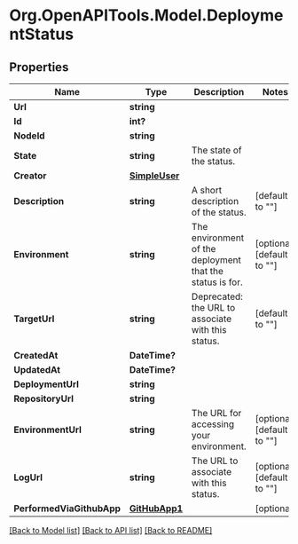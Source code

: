 # Org.OpenAPITools.Model.DeploymentStatus

## Properties

Name | Type | Description | Notes
------------ | ------------- | ------------- | -------------
**Url** | **string** |  | 
**Id** | **int?** |  | 
**NodeId** | **string** |  | 
**State** | **string** | The state of the status. | 
**Creator** | [**SimpleUser**](SimpleUser.md) |  | 
**Description** | **string** | A short description of the status. | [default to ""]
**Environment** | **string** | The environment of the deployment that the status is for. | [optional] [default to ""]
**TargetUrl** | **string** | Deprecated: the URL to associate with this status. | [default to ""]
**CreatedAt** | **DateTime?** |  | 
**UpdatedAt** | **DateTime?** |  | 
**DeploymentUrl** | **string** |  | 
**RepositoryUrl** | **string** |  | 
**EnvironmentUrl** | **string** | The URL for accessing your environment. | [optional] [default to ""]
**LogUrl** | **string** | The URL to associate with this status. | [optional] [default to ""]
**PerformedViaGithubApp** | [**GitHubApp1**](GitHubApp1.md) |  | [optional] 

[[Back to Model list]](../README.md#documentation-for-models) [[Back to API list]](../README.md#documentation-for-api-endpoints) [[Back to README]](../README.md)


